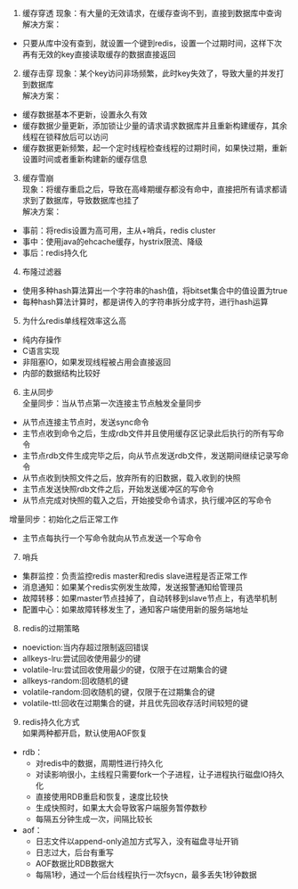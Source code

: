 1. 缓存穿透
现象：有大量的无效请求，在缓存查询不到，直接到数据库中查询  
解决方案：
 - 只要从库中没有查到，就设置一个键到redis，设置一个过期时间，这样下次再有无效的key直接读取缓存的数据直接返回

2. 缓存击穿
现象：某个key访问非场频繁，此时key失效了，导致大量的并发打到数据库  
解决方案：
 - 缓存数据基本不更新，设置永久有效
 - 缓存数据少量更新，添加锁让少量的请求请求数据库并且重新构建缓存，其余线程在锁释放后可以访问
 - 缓存数据更新频繁，起一个定时线程检查线程的过期时间，如果快过期，重新设置时间或者重新构建新的缓存信息
 
3. 缓存雪崩  
现象：将缓存重启之后，导致在高峰期缓存都没有命中，直接把所有请求都请求到了数据库，导致数据库也挂了  
解决方案：  
 - 事前：将redis设置为高可用，主从+哨兵，redis cluster
 - 事中：使用java的ehcache缓存，hystrix限流、降级
 - 事后：redis持久化
 
4. 布隆过滤器
 - 使用多种hash算法算出一个字符串的hash值，将bitset集合中的值设置为true
 - 每种hash算法计算时，都是讲传入的字符串拆分成字符，进行hash运算

5. 为什么redis单线程效率这么高
 - 纯内存操作
 - C语言实现
 - 非阻塞IO，如果发现线程被占用会直接返回
 - 内部的数据结构比较好
 
6. 主从同步  
全量同步：当从节点第一次连接主节点触发全量同步
 - 从节点连接主节点时，发送sync命令
 - 主节点收到命令之后，生成rdb文件并且使用缓存区记录此后执行的所有写命令
 - 主节点rdb文件生成完毕之后，向从节点发送rdb文件，发送期间继续记录写命令
 - 从节点收到快照文件之后，放弃所有的旧数据，载入收到的快照
 - 主节点发送快照rdb文件之后，开始发送缓冲区的写命令
 - 从节点完成对快照的载入之后，开始接受命令请求，执行缓冲区的写命令

增量同步：初始化之后正常工作
 - 主节点每执行一个写命令就向从节点发送一个写命令 

7. 哨兵
 - 集群监控：负责监控redis master和redis slave进程是否正常工作
 - 消息通知：如果某个redis实例发生故障，发送报警通知给管理员
 - 故障转移：如果master节点挂掉了，自动转移到slave节点上，有选举机制
 - 配置中心：如果故障转移发生了，通知客户端使用新的服务端地址

8. redis的过期策略
 - noeviction:当内存超过限制返回错误
 - allkeys-lru:尝试回收使用最少的键
 - volatile-lru:尝试回收使用最少的键，仅限于在过期集合的键
 - allkeys-random:回收随机的键
 - volatile-random:回收随机的键，仅限于在过期集合的键
 - volatile-ttl:回收在过期集合的键，并且优先回收存活时间较短的键

9. redis持久化方式  
如果两种都开启，默认使用AOF恢复
 - rdb：
    - 对redis中的数据，周期性进行持久化  
    - 对读影响很小，主线程只需要fork一个子进程，让子进程执行磁盘IO持久化
    - 直接使用RDB重启和恢复，速度比较快
    - 生成快照时，如果太大会导致客户端服务暂停数秒
    - 每隔五分钟生成一次，间隔比较长
 - aof：
    - 日志文件以append-only追加方式写入，没有磁盘寻址开销
    - 日志过大，后台有重写
    - AOF数据比RDB数据大
    - 每隔1秒，通过一个后台线程执行一次fsycn，最多丢失1秒钟数据
